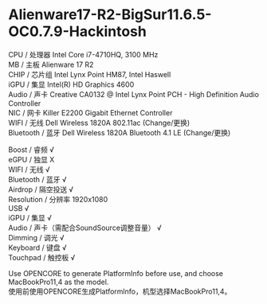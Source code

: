 # Alienware17-R2-BigSur11.6.5-OC0.7.9-Hackintosh

CPU / 处理器 Intel Core i7-4710HQ, 3100 MHz  
MB / 主板 Alienware 17 R2  
CHIP / 芯片组 Intel Lynx Point HM87, Intel Haswell  
iGPU / 集显 Intel(R) HD Graphics 4600  
Audio / 声卡 Creative CA0132 @ Intel Lynx Point PCH - High Definition Audio Controller  
NIC / 网卡 Killer E2200 Gigabit Ethernet Controller  
WIFI / 无线 Dell Wireless 1820A 802.11ac (Change/更换)  
Bluetooth / 蓝牙 Dell Wireless 1820A Bluetooth 4.1 LE (Change/更换)


Boost / 睿频 √  
eGPU / 独显 X  
WIFI / 无线 √  
Bluetooth / 蓝牙 √  
Airdrop / 隔空投送 √  
Resolution / 分辨率 1920x1080  
USB √  
iGPU / 集显 √  
Audio / 声卡（需配合SoundSource调整音量） √  
Dimming / 调光 √  
Keyboard / 键盘 √  
Touchpad / 触控板 √  

Use OPENCORE to generate PlatformInfo before use, and choose MacBookPro11,4 as the model.  
使用前使用OPENCORE生成Platformlnfo，机型选择MacBookPro11,4。
